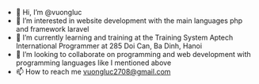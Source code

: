 - 👋 Hi, I’m @vuongluc
- 👀 I’m interested in website development with the main languages php and framework laravel
- 🌱 I’m currently learning and training at the Training System Aptech International Programmer at 285 Doi Can, Ba Dinh, Hanoi
- 💞️ I’m looking to collaborate on programming and web development with programming languages like I mentioned above
- 📫 How to reach me [vuongluc2708@gmail.com](mailto:vuongluc2708@gmail.com)

<!---
vuongluc/vuongluc is a ✨ special ✨ repository because its `README.md` (this file) appears on your GitHub profile.
You can click the Preview link to take a look at your changes.
--->
